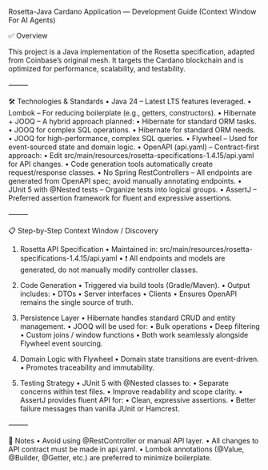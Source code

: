 Rosetta-Java Cardano Application — Development Guide (Context Window For AI Agents)

✅ Overview

This project is a Java implementation of the Rosetta specification, adapted from Coinbase’s original mesh. It targets the Cardano blockchain and is optimized for performance, scalability, and testability.

⸻

🛠️ Technologies & Standards
•	Java 24 – Latest LTS features leveraged.
•	Lombok – For reducing boilerplate (e.g., getters, constructors).
•	Hibernate + JOOQ – A hybrid approach planned:
•	Hibernate for standard ORM tasks.
•	JOOQ for complex SQL operations.
•	Hibernate for standard ORM needs.
•	JOOQ for high-performance, complex SQL queries.
•	Flywheel – Used for event-sourced state and domain logic.
•	OpenAPI (api.yaml) – Contract-first approach:
•	Edit src/main/resources/rosetta-specifications-1.4.15/api.yaml for API changes.
•	Code generation tools automatically create request/response classes.
•	No Spring RestControllers – All endpoints are generated from OpenAPI spec; avoid manually annotating endpoints.
•	JUnit 5 with @Nested tests – Organize tests into logical groups.
•	AssertJ – Preferred assertion framework for fluent and expressive assertions.

⸻

📋 Step-by-Step Context Window / Discovery

1. Rosetta API Specification
   •	Maintained in:
   src/main/resources/rosetta-specifications-1.4.15/api.yaml
   •	❗ All endpoints and models are generated, do not manually modify controller classes.

2. Code Generation
   •	Triggered via build tools (Gradle/Maven).
   •	Output includes:
   •	DTOs
   •	Server interfaces
   •	Clients
   •	Ensures OpenAPI remains the single source of truth.

3. Persistence Layer
   •	Hibernate handles standard CRUD and entity management.
   •	JOOQ will be used for:
   •	Bulk operations
   •	Deep filtering
   •	Custom joins / window functions
   •	Both work seamlessly alongside Flywheel event sourcing.

4. Domain Logic with Flywheel
   •	Domain state transitions are event-driven.
   •	Promotes traceability and immutability.

5. Testing Strategy
   •	JUnit 5 with @Nested classes to:
   •	Separate concerns within test files.
   •	Improve readability and scope clarity.
   •	AssertJ provides fluent API for:
   •	Clean, expressive assertions.
   •	Better failure messages than vanilla JUnit or Hamcrest.

⸻

📎 Notes
•	Avoid using @RestController or manual API layer.
•	All changes to API contract must be made in api.yaml.
•	Lombok annotations (@Value, @Builder, @Getter, etc.) are preferred to minimize boilerplate.